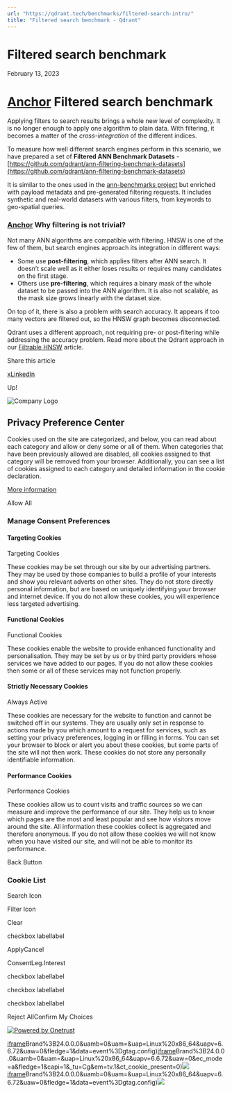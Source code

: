 ```yaml
---
url: "https://qdrant.tech/benchmarks/filtered-search-intro/"
title: "Filtered search benchmark - Qdrant"
---
```


# Filtered search benchmark

February 13, 2023

# [Anchor](https://qdrant.tech/benchmarks/filtered-search-intro/\#filtered-search-benchmark) Filtered search benchmark

Applying filters to search results brings a whole new level of complexity.
It is no longer enough to apply one algorithm to plain data. With filtering, it becomes a matter of the _cross-integration_ of the different indices.

To measure how well different search engines perform in this scenario, we have prepared a set of **Filtered ANN Benchmark Datasets** -
[https://github.com/qdrant/ann-filtering-benchmark-datasets](https://github.com/qdrant/ann-filtering-benchmark-datasets)

It is similar to the ones used in the [ann-benchmarks project](https://github.com/erikbern/ann-benchmarks/) but enriched with payload metadata and pre-generated filtering requests. It includes synthetic and real-world datasets with various filters, from keywords to geo-spatial queries.

### [Anchor](https://qdrant.tech/benchmarks/filtered-search-intro/\#why-filtering-is-not-trivial) Why filtering is not trivial?

Not many ANN algorithms are compatible with filtering.
HNSW is one of the few of them, but search engines approach its integration in different ways:

- Some use **post-filtering**, which applies filters after ANN search. It doesn’t scale well as it either loses results or requires many candidates on the first stage.
- Others use **pre-filtering**, which requires a binary mask of the whole dataset to be passed into the ANN algorithm. It is also not scalable, as the mask size grows linearly with the dataset size.

On top of it, there is also a problem with search accuracy.
It appears if too many vectors are filtered out, so the HNSW graph becomes disconnected.

Qdrant uses a different approach, not requiring pre- or post-filtering while addressing the accuracy problem.
Read more about the Qdrant approach in our [Filtrable HNSW](https://qdrant.tech/articles/filtrable-hnsw/) article.

Share this article

[x](https://twitter.com/intent/tweet?url=https%3A%2F%2Fqdrant.tech%2Fbenchmarks%2Ffiltered-search-intro%2F&text=Filtered%20search%20benchmark "x")[LinkedIn](https://www.linkedin.com/sharing/share-offsite/?url=https%3A%2F%2Fqdrant.tech%2Fbenchmarks%2Ffiltered-search-intro%2F "LinkedIn")

Up!

![Company Logo](https://cdn.cookielaw.org/logos/static/ot_company_logo.png)

## Privacy Preference Center

Cookies used on the site are categorized, and below, you can read about each category and allow or deny some or all of them. When categories that have been previously allowed are disabled, all cookies assigned to that category will be removed from your browser.
Additionally, you can see a list of cookies assigned to each category and detailed information in the cookie declaration.


[More information](https://qdrant.tech/legal/privacy-policy/#cookies-and-web-beacons)

Allow All

### Manage Consent Preferences

#### Targeting Cookies

Targeting Cookies

These cookies may be set through our site by our advertising partners. They may be used by those companies to build a profile of your interests and show you relevant adverts on other sites. They do not store directly personal information, but are based on uniquely identifying your browser and internet device. If you do not allow these cookies, you will experience less targeted advertising.

#### Functional Cookies

Functional Cookies

These cookies enable the website to provide enhanced functionality and personalisation. They may be set by us or by third party providers whose services we have added to our pages. If you do not allow these cookies then some or all of these services may not function properly.

#### Strictly Necessary Cookies

Always Active

These cookies are necessary for the website to function and cannot be switched off in our systems. They are usually only set in response to actions made by you which amount to a request for services, such as setting your privacy preferences, logging in or filling in forms. You can set your browser to block or alert you about these cookies, but some parts of the site will not then work. These cookies do not store any personally identifiable information.

#### Performance Cookies

Performance Cookies

These cookies allow us to count visits and traffic sources so we can measure and improve the performance of our site. They help us to know which pages are the most and least popular and see how visitors move around the site. All information these cookies collect is aggregated and therefore anonymous. If you do not allow these cookies we will not know when you have visited our site, and will not be able to monitor its performance.

Back Button

### Cookie List

Search Icon

Filter Icon

Clear

checkbox labellabel

ApplyCancel

ConsentLeg.Interest

checkbox labellabel

checkbox labellabel

checkbox labellabel

Reject AllConfirm My Choices

[![Powered by Onetrust](https://cdn.cookielaw.org/logos/static/powered_by_logo.svg)](https://www.onetrust.com/products/cookie-consent/)

[iframe](https://td.doubleclick.net/td/rul/10862264272?random=1748574194288&cv=11&fst=1748574194288&fmt=3&bg=ffffff&guid=ON&async=1&gtm=45be55s2v9117590405z8898302740za200zb898302740&gcd=13l3l3l3l1l1&dma=0&tag_exp=101509157~103116026~103130498~103130500~103200004~103233427~103252644~103252646~103351866~103351868~104481633~104481635~104559073~104559075&ptag_exp=101509157~103116026~103130498~103130500~103200004~103233427~103252644~103252646~103351869~103351871~104481633~104481635~104559073~104559075~104612242~104612244&u_w=1280&u_h=1024&url=https%3A%2F%2Fqdrant.tech%2Fbenchmarks%2Ffiltered-search-intro%2F&_ng=1&hn=www.googleadservices.com&frm=0&tiba=Filtered%20search%20benchmark%20-%20Qdrant&npa=0&pscdl=noapi&auid=1104284924.1748574194&uaa=x86&uab=64&uafvl=Google%2520Chrome%3B137.0.7151.55%7CChromium%3B137.0.7151.55%7CNot%252FA)Brand%3B24.0.0.0&uamb=0&uam=&uap=Linux%20x86_64&uapv=6.6.72&uaw=0&fledge=1&data=event%3Dgtag.config)[iframe](https://td.doubleclick.net/td/rul/10862264272?random=1748574194265&cv=11&fst=1748574194265&fmt=3&bg=ffffff&guid=ON&async=1&gcl_ctr=1&gtm=45be55s2v9117590405z8898302740za200zb898302740&gcd=13l3l3l3l1l1&dma=0&tag_exp=101509157~103116026~103130498~103130500~103200004~103233427~103252644~103252646~103351866~103351868~104481633~104481635~104559073~104559075&ptag_exp=101509157~103116026~103130498~103130500~103200004~103233427~103252644~103252646~103351869~103351871~104481633~104481635~104559073~104559075~104612242~104612244&u_w=1280&u_h=1024&url=https%3A%2F%2Fqdrant.tech%2Fbenchmarks%2Ffiltered-search-intro%2F&_ng=1&label=_FJrCMev-7EDEND_w7so&hn=www.googleadservices.com&frm=0&tiba=Filtered%20search%20benchmark%20-%20Qdrant&value=0&bttype=purchase&npa=0&pscdl=noapi&auid=1104284924.1748574194&uaa=x86&uab=64&uafvl=Google%2520Chrome%3B137.0.7151.55%7CChromium%3B137.0.7151.55%7CNot%252FA)Brand%3B24.0.0.0&uamb=0&uam=&uap=Linux%20x86_64&uapv=6.6.72&uaw=0&ec_mode=a&fledge=1&capi=1&_tu=Cg&em=tv.1&ct_cookie_present=0)![](https://t.co/1/i/adsct?bci=4&dv=America%2FAdak%26en-US%2Cen%26Google%20Inc.%26Linux%20x86_64%26255%261280%261024%264%2624%261280%261024%260%26na&eci=3&event=%7B%7D&event_id=1b60df3a-a9fe-4bc7-b535-3ee9fdd43592&integration=advertiser&p_id=Twitter&p_user_id=0&pl_id=1188993f-571e-4671-b7a4-b4c16f8103cb&tw_document_href=https%3A%2F%2Fqdrant.tech%2Fbenchmarks%2Ffiltered-search-intro%2F&tw_iframe_status=0&txn_id=o81g6&type=javascript&version=2.3.33)[iframe](https://td.doubleclick.net/td/rul/10862264272?random=1748574194795&cv=11&fst=1748574194795&fmt=3&bg=ffffff&guid=ON&async=1&gtm=45be55s2v9117590405za200zb898302740&gcd=13l3l3l3l1l1&dma=0&tag_exp=101509157~103116026~103130498~103130500~103200004~103233427~103252644~103252646~103351866~103351868~104481633~104481635~104559073~104559075&ptag_exp=101509157~103116026~103130498~103130500~103200004~103233427~103252644~103252646~103351869~103351871~104481633~104481635~104559073~104559075~104612242~104612244&u_w=1280&u_h=1024&url=https%3A%2F%2Fqdrant.tech%2Fbenchmarks%2Ffiltered-search-intro%2F&_ng=1&hn=www.googleadservices.com&frm=0&tiba=Filtered%20search%20benchmark%20-%20Qdrant&did=dZTQ1Zm&gdid=dZTQ1Zm&npa=0&pscdl=noapi&auid=1104284924.1748574194&uaa=x86&uab=64&uafvl=Google%2520Chrome%3B137.0.7151.55%7CChromium%3B137.0.7151.55%7CNot%252FA)Brand%3B24.0.0.0&uamb=0&uam=&uap=Linux%20x86_64&uapv=6.6.72&uaw=0&fledge=1&data=event%3Dgtag.config)![](https://analytics.twitter.com/1/i/adsct?bci=4&dv=America%2FAdak%26en-US%2Cen%26Google%20Inc.%26Linux%20x86_64%26255%261280%261024%264%2624%261280%261024%260%26na&eci=3&event=%7B%7D&event_id=1b60df3a-a9fe-4bc7-b535-3ee9fdd43592&integration=advertiser&p_id=Twitter&p_user_id=0&pl_id=1188993f-571e-4671-b7a4-b4c16f8103cb&tw_document_href=https%3A%2F%2Fqdrant.tech%2Fbenchmarks%2Ffiltered-search-intro%2F&tw_iframe_status=0&txn_id=o81g6&type=javascript&version=2.3.33)